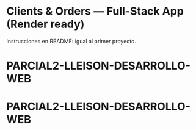 # Clients & Orders — Full-Stack App (Render ready)
Instrucciones en README: igual al primer proyecto.
# PARCIAL2-LLEISON-DESARROLLO-WEB
# PARCIAL2-LLEISON-DESARROLLO-WEB
